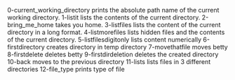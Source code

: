 0-current_working_directory prints the absolute path name of the current working directory.
1-listit lists the contents of the current directory.
2-bring_me_home takes you home.
3-listfiles lists the content of the current directory in a long format.
4-listmorefiles lists hidden files and the contents of the current directory.
5-listfilesdigitonly lists content numerically
6-firstdirectory creates directory in temp directory
7-movethatfile moves betty
8-firstdelete deletes betty
9-firstdirdeletion deletes the created directory
10-back moves to the previous directory
11-lists lists files in 3 different directories
12-file_type prints type of file 
